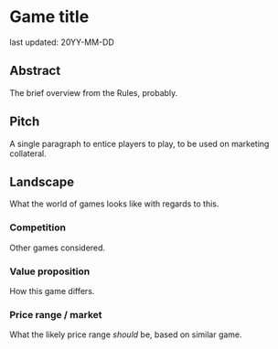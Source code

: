 # Game title

last updated: 20YY-MM-DD

## Abstract

The brief overview from the Rules, probably.

## Pitch

A single paragraph to entice players to play, to be used on marketing collateral.

## Landscape

What the world of games looks like with regards to this.

### Competition

Other games considered.

### Value proposition

How this game differs.

### Price range / market

What the likely price range _should_ be, based on similar game.